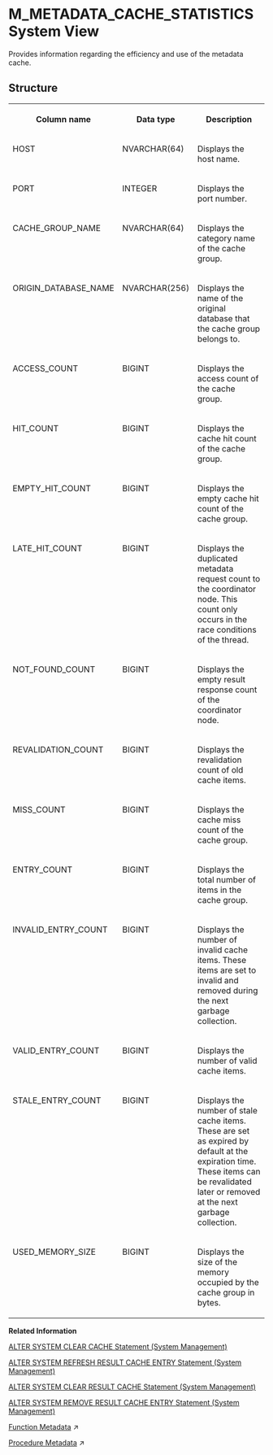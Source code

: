 <!-- loio66f4caa7c21f4feb94980ac9c43efa58 -->

# M\_METADATA\_CACHE\_STATISTICS System View

Provides information regarding the efficiency and use of the metadata cache.



## Structure


<table>
<tr>
<th valign="top">

Column name

</th>
<th valign="top">

Data type

</th>
<th valign="top">

Description

</th>
</tr>
<tr>
<td valign="top">

HOST

</td>
<td valign="top">

NVARCHAR\(64\)

</td>
<td valign="top">

Displays the host name.

</td>
</tr>
<tr>
<td valign="top">

PORT

</td>
<td valign="top">

INTEGER

</td>
<td valign="top">

Displays the port number.

</td>
</tr>
<tr>
<td valign="top">

CACHE\_GROUP\_NAME

</td>
<td valign="top">

NVARCHAR\(64\)

</td>
<td valign="top">

Displays the category name of the cache group.

</td>
</tr>
<tr>
<td valign="top">

ORIGIN\_DATABASE\_NAME

</td>
<td valign="top">

NVARCHAR\(256\)

</td>
<td valign="top">

Displays the name of the original database that the cache group belongs to.

</td>
</tr>
<tr>
<td valign="top">

ACCESS\_COUNT

</td>
<td valign="top">

BIGINT

</td>
<td valign="top">

Displays the access count of the cache group.

</td>
</tr>
<tr>
<td valign="top">

HIT\_COUNT

</td>
<td valign="top">

BIGINT

</td>
<td valign="top">

Displays the cache hit count of the cache group.

</td>
</tr>
<tr>
<td valign="top">

EMPTY\_HIT\_COUNT

</td>
<td valign="top">

BIGINT

</td>
<td valign="top">

Displays the empty cache hit count of the cache group.

</td>
</tr>
<tr>
<td valign="top">

LATE\_HIT\_COUNT

</td>
<td valign="top">

BIGINT

</td>
<td valign="top">

Displays the duplicated metadata request count to the coordinator node. This count only occurs in the race conditions of the thread.

</td>
</tr>
<tr>
<td valign="top">

NOT\_FOUND\_COUNT

</td>
<td valign="top">

BIGINT

</td>
<td valign="top">

Displays the empty result response count of the coordinator node.

</td>
</tr>
<tr>
<td valign="top">

REVALIDATION\_COUNT

</td>
<td valign="top">

BIGINT

</td>
<td valign="top">

Displays the revalidation count of old cache items.

</td>
</tr>
<tr>
<td valign="top">

MISS\_COUNT

</td>
<td valign="top">

BIGINT

</td>
<td valign="top">

Displays the cache miss count of the cache group.

</td>
</tr>
<tr>
<td valign="top">

ENTRY\_COUNT

</td>
<td valign="top">

BIGINT

</td>
<td valign="top">

Displays the total number of items in the cache group.

</td>
</tr>
<tr>
<td valign="top">

INVALID\_ENTRY\_COUNT

</td>
<td valign="top">

BIGINT

</td>
<td valign="top">

Displays the number of invalid cache items. These items are set to invalid and removed during the next garbage collection.

</td>
</tr>
<tr>
<td valign="top">

VALID\_ENTRY\_COUNT

</td>
<td valign="top">

BIGINT

</td>
<td valign="top">

Displays the number of valid cache items.

</td>
</tr>
<tr>
<td valign="top">

STALE\_ENTRY\_COUNT

</td>
<td valign="top">

BIGINT

</td>
<td valign="top">

Displays the number of stale cache items. These are set as expired by default at the expiration time. These items can be revalidated later or removed at the next garbage collection.

</td>
</tr>
<tr>
<td valign="top">

USED\_MEMORY\_SIZE

</td>
<td valign="top">

BIGINT

</td>
<td valign="top">

Displays the size of the memory occupied by the cache group in bytes.

</td>
</tr>
</table>

**Related Information**  


[ALTER SYSTEM CLEAR CACHE Statement \(System Management\)](../../010-SQL-Reference/012-SQL-Statements/alter-system-clear-cache-statement-system-management-141ad67.md "Clears resources (entries) from one or more cache instances.")

[ALTER SYSTEM REFRESH RESULT CACHE ENTRY Statement \(System Management\)](../../010-SQL-Reference/012-SQL-Statements/alter-system-refresh-result-cache-entry-statement-system-management-1ab0dbb.md "Refreshes the specified result cache entry.")

[ALTER SYSTEM CLEAR RESULT CACHE Statement \(System Management\)](../../010-SQL-Reference/012-SQL-Statements/alter-system-clear-result-cache-statement-system-management-97dca93.md "Removes all result cache entries from the system.")

[ALTER SYSTEM REMOVE RESULT CACHE ENTRY Statement \(System Management\)](../../010-SQL-Reference/012-SQL-Statements/alter-system-remove-result-cache-entry-statement-system-management-2124566.md "Removes the result cache entry for the specified cache ID.")

[Function Metadata](https://help.sap.com/viewer/d1cb63c8dd8e4c35a0f18aef632687f0/2024_1_QRC/en-US/98599d94ae4e440eaea23dfd740de41b.html "") :arrow_upper_right:

[Procedure Metadata](https://help.sap.com/viewer/d1cb63c8dd8e4c35a0f18aef632687f0/2024_1_QRC/en-US/8c59aace1caf472ebe71e6592a06b27a.html "") :arrow_upper_right:

